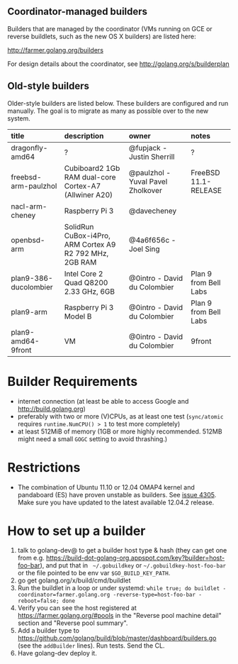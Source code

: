 ## Coordinator-managed builders

Builders that are managed by the coordinator (VMs running on GCE or reverse buildlets, such as the new OS X builders) are listed here:

http://farmer.golang.org/builders

For design details about the coordinator, see http://golang.org/s/builderplan


## Old-style builders

Older-style builders are listed below. These builders are configured and run manually. The goal is to migrate as many as possible over to the new system.

| **title** | **description** | **owner** | **notes** |
|:----------|:----------------|:----------|:----------|
| dragonfly-amd64 | ?               | @fupjack - Justin Sherrill | ?         |
| freebsd-arm-paulzhol | Cubiboard2 1Gb RAM dual-core Cortex-A7 (Allwiner A20) | @paulzhol - Yuval Pavel Zholkover | FreeBSD 11.1-RELEASE |
| nacl-arm-cheney | Raspberry Pi 3 | @davecheney |           |
| openbsd-arm | SolidRun CuBox-i4Pro, ARM Cortex A9 R2 792 MHz, 2GB RAM | @4a6f656c - Joel Sing |           |
| plan9-386-ducolombier | Intel Core 2 Quad Q8200 2.33 GHz, 6GB | @0intro - David du Colombier | Plan 9 from Bell Labs |
| plan9-arm | Raspberry Pi 3 Model B | @0intro - David du Colombier | Plan 9 from Bell Labs |
| plan9-amd64-9front | VM | @0intro - David du Colombier | 9front |

# Builder Requirements
  * internet connection (at least be able to access Google and http://build.golang.org)
  * preferably with two or more (V)CPUs, as at least one test (` sync/atomic ` requires ` runtime.NumCPU() > 1 ` to test more completely)
  * at least 512MiB of memory (1GB or more highly recommended. 512MB might need a small `GOGC` setting to avoid thrashing.)

# Restrictions
  * The combination of Ubuntu 11.10 or 12.04 OMAP4 kernel and pandaboard (ES) have proven unstable as builders. See [issue 4305](https://code.google.com/p/go/issues/detail?id=4305). Make sure you have updated to the latest available 12.04.2 release.

# How to set up a builder
  1. talk to golang-dev@ to get a builder host type & hash (they can get one from e.g. https://build-dot-golang-org.appspot.com/key?builder=host-foo-bar), and put that in ` ~/.gobuildkey` or `~/.gobuildkey-host-foo-bar` or the file pointed to be env var `$GO_BUILD_KEY_PATH`.
  1. go get golang.org/x/build/cmd/buildlet
  1. Run the buildlet in a loop or under systemd: `while true; do buildlet -coordinator=farmer.golang.org -reverse-type=host-foo-bar -reboot=false; done`
  1. Verify you can see the host registered at https://farmer.golang.org/#pools in the "Reverse pool machine detail" section and "Reverse pool summary".
  1. Add a builder type to https://github.com/golang/build/blob/master/dashboard/builders.go (see the `addBuilder` lines). Run tests. Send the CL.
  1. Have golang-dev deploy it.